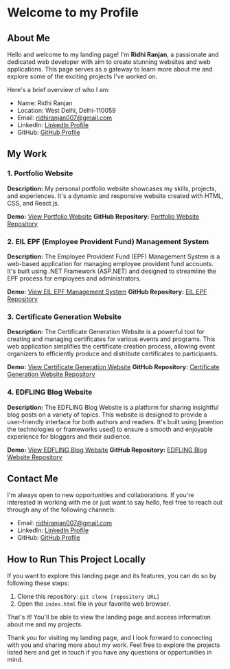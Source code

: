 # Welcome to my Profile

## About Me

Hello and welcome to my landing page! I'm **Ridhi Ranjan**, a passionate and dedicated web developer with aim to create stunning websites and web applications. This page serves as a gateway to learn more about me and explore some of the exciting projects I've worked on.

Here's a brief overview of who I am:

- Name: Ridhi Ranjan
- Location: West Delhi, Delhi-110059
- Email: ridhiranjan007@gmail.com
- LinkedIn: [LinkedIn Profile](https://www.linkedin.com/in/ridhi-ranjan-048452146/)
- GitHub: [GitHub Profile](https://github.com/RIDHI-RANJAN)

## My Work

### 1. Portfolio Website


**Description:** My personal portfolio website showcases my skills, projects, and experiences. It's a dynamic and responsive website created with HTML, CSS, and React.js.

**Demo:** [View Portfolio Website](https://ridhiranjan.netlify.app/)
**GitHub Repository:** [Portfolio Website Repository](https://github.com/RIDHI-RANJAN/Portfolio-Website)

### 2. EIL EPF (Employee Provident Fund) Management System


**Description:** The Employee Provident Fund (EPF) Management System is a web-based application for managing employee provident fund accounts. It's built using .NET Framework (ASP.NET) and designed to streamline the EPF process for employees and administrators.

**Demo:** [View EIL EPF Management System](https://ridhi-ranjan.github.io/EIL-EPF/)
**GitHub Repository:** [EIL EPF Repository](https://github.com/RIDHI-RANJAN/EIL-EPF)

### 3. Certificate Generation Website


**Description:** The Certificate Generation Website is a powerful tool for creating and managing certificates for various events and programs. This web application simplifies the certificate creation process, allowing event organizers to efficiently produce and distribute certificates to participants.

**Demo:** [View Certificate Generation Website](https://ridhi-ranjan.github.io/Certificate-Generation-Website/)
**GitHub Repository:** [Certificate Generation Website Repository](https://github.com/RIDHI-RANJAN/Certificate-Generation-Website)

### 4. EDFLING Blog Website


**Description:** The EDFLING Blog Website is a platform for sharing insightful blog posts on a variety of topics. This website is designed to provide a user-friendly interface for both authors and readers. It's built using [mention the technologies or frameworks used] to ensure a smooth and enjoyable experience for bloggers and their audience.

**Demo:** [View EDFLING Blog Website](https://ridhixranjan.github.io/EDFLING-Blog-Website/)
**GitHub Repository:** [EDFLING Blog Website Repository](https://github.com/RidhixRanjan/EDFLING-Blog-Website)

## Contact Me

I'm always open to new opportunities and collaborations. If you're interested in working with me or just want to say hello, feel free to reach out through any of the following channels:

- Email: ridhiranjan007@gmail.com
- LinkedIn: [LinkedIn Profile](https://www.linkedin.com/in/ridhi-ranjan-048452146/)
- GitHub: [GitHub Profile](https://github.com/RIDHI-RANJAN)

## How to Run This Project Locally

If you want to explore this landing page and its features, you can do so by following these steps:

1. Clone this repository: `git clone [repository URL]`
2. Open the `index.html` file in your favorite web browser.

That's it! You'll be able to view the landing page and access information about me and my projects.

Thank you for visiting my landing page, and I look forward to connecting with you and sharing more about my work. Feel free to explore the projects listed here and get in touch if you have any questions or opportunities in mind.

